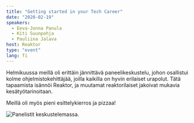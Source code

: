 ```yaml
---
title: "Getting started in your Tech Career"
date: "2020-02-19"
speakers:
  - Eeva-Jonna Panula
  - Kiti Suunpohja
  - Pauliina Jalava
host: Reaktor
type: "event"
lang: fi
---
```


Helmikuussa meillä oli erittäin jännittävä paneelikeskustelu, johon osallistui kolme ohjelmistokehittäjää, joilla kaikilla on hyvin erilaiset urapolut. Tätä tapaamista isännöi Reaktor, ja muutamat reaktorilaiset jakoivat mukavia kesätyötarinoitaan.

Meillä oli myös pieni esittelykierros ja pizzaa!

![Panelistit keskustelemassa.](careerpanel.jpg)

